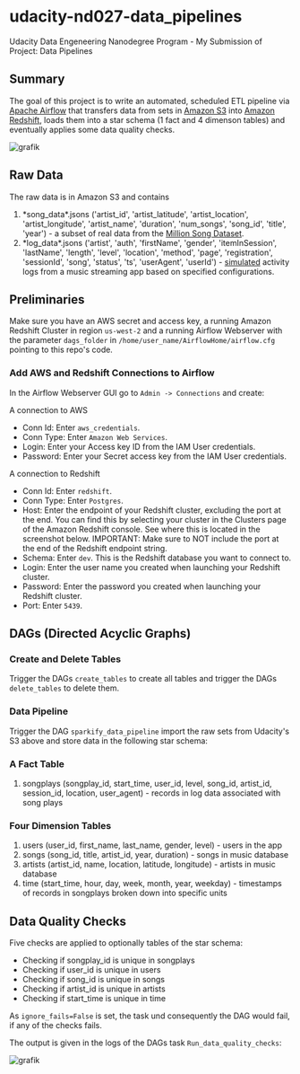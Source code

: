 # udacity-nd027-data_pipelines
Udacity Data Engeneering Nanodegree Program - My Submission of Project: Data Pipelines

## Summary

The goal of this project is to write an automated, scheduled ETL pipeline via [Apache Airflow](https://airflow.apache.org/) that transfers data from sets in [Amazon S3](https://aws.amazon.com/s3/) into [Amazon Redshift](https://aws.amazon.com/redshift/), loads them into a star schema (1 fact and 4 dimenson tables) and eventually applies some data quality checks.

![grafik](https://user-images.githubusercontent.com/75797587/114273634-232edb80-9a1b-11eb-9adc-aca32cd72340.png)


## Raw Data

The raw data is in Amazon S3 and contains

1. \*song_data\*.jsons ('artist_id', 'artist_latitude', 'artist_location',
       'artist_longitude', 'artist_name', 'duration', 'num_songs',
       'song_id', 'title', 'year') - a subset of real data from the [Million Song Dataset](http://millionsongdataset.com/).
2. \*log_data\*.jsons ('artist', 'auth', 'firstName', 'gender', 'itemInSession',
       'lastName', 'length', 'level', 'location', 'method', 'page',
       'registration', 'sessionId', 'song', 'status', 'ts', 'userAgent',
       'userId') - [simulated](https://github.com/Interana/eventsim) activity logs from a music streaming app based on specified configurations.

## Preliminaries

Make sure you have an AWS secret and access key, a running Amazon Redshift Cluster in region `us-west-2` and a running Airflow Webserver with the parameter `dags_folder` in `/home/user_name/AirflowHome/airflow.cfg` pointing to this repo's code.

### Add AWS and Redshift Connections to Airflow

In the Airflow Webserver GUI go to `Admin -> Connections` and create:


A connection to AWS

- Conn Id: Enter `aws_credentials`.
- Conn Type: Enter `Amazon Web Services`.
- Login: Enter your Access key ID from the IAM User credentials.
- Password: Enter your Secret access key from the IAM User credentials.

A connection to Redshift

- Conn Id: Enter `redshift`.
- Conn Type: Enter `Postgres`.
- Host: Enter the endpoint of your Redshift cluster, excluding the port at the end. You can find this by selecting your cluster in the Clusters page of the Amazon Redshift console. See where this is located in the screenshot below. IMPORTANT: Make sure to NOT include the port at the end of the Redshift endpoint string.
- Schema: Enter `dev`. This is the Redshift database you want to connect to.
- Login: Enter the user name you created when launching your Redshift cluster.
- Password: Enter the password you created when launching your Redshift cluster.
- Port: Enter `5439`.


## DAGs (Directed Acyclic Graphs)

### Create and Delete Tables

Trigger the DAGs `create_tables` to create all tables and trigger the DAGs `delete_tables` to delete them.

### Data Pipeline

Trigger the DAG `sparkify_data_pipeline` import the raw sets from Udacity's S3 above and store data in the following star schema:

### A Fact Table

1. songplays (songplay_id, start_time, user_id, level, song_id, artist_id, session_id, location, user_agent) - records in log data associated with song plays

### Four Dimension Tables

1. users (user_id, first_name, last_name, gender, level) - users in the app
1. songs (song_id, title, artist_id, year, duration) - songs in music database
1. artists (artist_id, name, location, latitude, longitude) - artists in music database
1. time (start_time, hour, day, week, month, year, weekday) - timestamps of records in songplays broken down into specific units

## Data Quality Checks

Five checks are applied to optionally tables of the star schema:
- Checking if songplay_id is unique in songplays
- Checking if user_id is unique in users
- Checking if song_id is unique in songs
- Checking if artist_id is unique in artists
- Checking if start_time is unique in time

As `ignore_fails=False` is set, the task und consequently the DAG would fail, if any of the checks fails.

The output is given in the logs of the DAGs task `Run_data_quality_checks`:

![grafik](https://user-images.githubusercontent.com/75797587/114469246-106c0080-9bed-11eb-9c3a-bd4873c04bf7.png)
